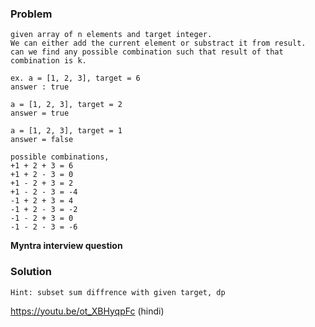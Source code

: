 ### Problem
```
given array of n elements and target integer.
We can either add the current element or substract it from result.
can we find any possible combination such that result of that combination is k.

ex. a = [1, 2, 3], target = 6
answer : true

a = [1, 2, 3], target = 2
answer = true

a = [1, 2, 3], target = 1
answer = false

possible combinations,
+1 + 2 + 3 = 6
+1 + 2 - 3 = 0
+1 - 2 + 3 = 2
+1 - 2 - 3 = -4
-1 + 2 + 3 = 4
-1 + 2 - 3 = -2
-1 - 2 + 3 = 0
-1 - 2 - 3 = -6
```
**Myntra interview question**

### Solution
```
Hint: subset sum diffrence with given target, dp
```
https://youtu.be/ot_XBHyqpFc (hindi)